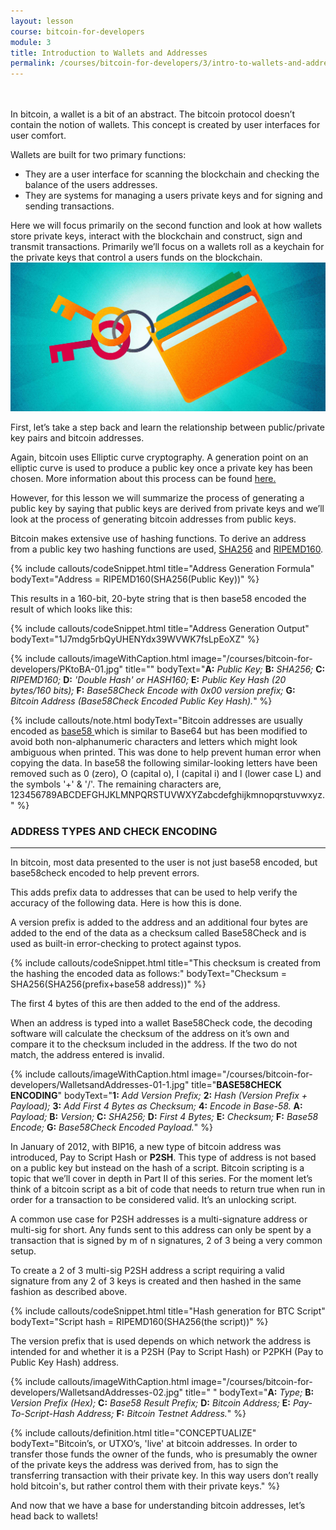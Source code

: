 ```yaml
---
layout: lesson
course: bitcoin-for-developers
module: 3
title: Introduction to Wallets and Addresses
permalink: /courses/bitcoin-for-developers/3/intro-to-wallets-and-addresses
---
```

<br>
<br>
<span class="openingParagraph">
In bitcoin, a wallet is a bit of an abstract. The bitcoin protocol doesn’t contain the notion of wallets. This concept is created by user interfaces for user comfort.</span>

Wallets are built for two primary functions:
<ul>
 	<li>They are a user interface for scanning the blockchain and checking the balance of the users addresses.</li>
 	<li>They are systems for managing a users private keys and for signing and sending transactions.</li>
</ul>
Here we will focus primarily on the second function and look at how wallets store private keys, interact with the blockchain and construct, sign and transmit transactions. Primarily we’ll focus on a wallets roll as a keychain for the private keys that control a users funds on the blockchain.

<img src="/assets/img/courses/bitcoin-for-developers/WalletKeychain-01.jpg" />

First, let’s take a step back and learn the relationship between public/private key pairs and bitcoin addresses.

Again, bitcoin uses Elliptic curve cryptography. A generation point on an elliptic curve is used to produce a public key once a private key has been chosen. More information about this process can be found <a href="https://github.com/bitcoinbook/bitcoinbook/blob/develop/ch04.asciidoc" target="_blank" rel="noopener noreferrer">here.</a>

However, for this lesson we will summarize the process of generating a public key by saying that public keys are derived from private keys and we’ll look at the process of generating bitcoin addresses from public keys.

Bitcoin makes extensive use of hashing functions. To derive an address from a public key two hashing functions are used, <a href="https://en.wikipedia.org/wiki/SHA-2" target="_blank" rel="noopener noreferrer">SHA256</a> and <a href="https://en.wikipedia.org/wiki/RIPEMD" target="_blank" rel="noopener noreferrer">RIPEMD160</a>. 

{% include callouts/codeSnippet.html
	title="Address Generation Formula"
	bodyText="Address = RIPEMD160(SHA256(Public Key))"
%}

This results in a 160-bit, 20-byte string that is then base58 encoded the result of which looks like this:

{% include callouts/codeSnippet.html
	title="Address Generation Output"
	bodyText="1J7mdg5rbQyUHENYdx39WVWK7fsLpEoXZ"
%}

{% include callouts/imageWithCaption.html
	image="/courses/bitcoin-for-developers/PKtoBA-01.jpg"
	title=""
	bodyText="<b>A:</b> <i>Public Key;</i> <b>B:</b> <i>SHA256;</i> <b>C:</b> <i>RIPEMD160;</i> <b>D:</b> <i>'Double Hash' or HASH160;</i> <b>E:</b> <i>Public Key Hash (20 bytes/160 bits);</i> <b>F:</b> <i>Base58Check Encode with 0x00 version prefix;</i> <b>G:</b> <i>Bitcoin Address (Base58Check Encoded Public Key Hash).</i>"
%}

{% include callouts/note.html
	bodyText="Bitcoin addresses are usually encoded as <a href='https://en.wikipedia.org/wiki/Base58' target='_blank' rel='noopener noreferrer'>base58 </a> which is similar to Base64 but has been modified to avoid both non-alphanumeric characters and letters which might look ambiguous when printed. This was done to help prevent human error when copying the data. In base58 the following similar-looking letters have been removed such as 0 (zero), O (capital o), I (capital i) and l (lower case L) and the symbols '+' &amp; '/'. The remaining characters are, 123456789ABCDEFGHJKLMNPQRSTUVWXYZabcdefghijkmnopqrstuvwxyz."
%}

<h3>ADDRESS TYPES AND CHECK ENCODING</h3>

<hr />
In bitcoin, most data presented to the user is not just base58 encoded, but base58check encoded to help prevent errors.

This adds prefix data to addresses that can be used to help verify the accuracy of the following data. Here is how this is done.

A version prefix is added to the address and an additional four bytes are added to the end of the data as a checksum called Base58Check and is used as built-in error-checking to protect against typos.


{% include callouts/codeSnippet.html
	title="This checksum is created from the hashing the encoded data as follows:"
	bodyText="Checksum = SHA256(SHA256(prefix+base58 address))"
%}

The first 4 bytes of this are then added to the end of the address.

When an address is typed into a wallet Base58Check code, the decoding software will calculate the checksum of the address on it’s own and compare it to the checksum included in the address. If the two do not match, the address entered is invalid.

{% include callouts/imageWithCaption.html
	image="/courses/bitcoin-for-developers/WalletsandAddresses-01-1.jpg"
	title="<b>BASE58CHECK ENCODING</b>"
	bodyText="<b>1:</b> <i>Add Version Prefix;</i> <b>2:</b> <i>Hash (Version Prefix + Payload);</i> <b>3:</b> <i>Add First 4 Bytes as Checksum;</i> <b>4:</b> <i>Encode in Base-58.</i> <b>A:</b> <i>Payload;</i> <b>B:</b> <i>Version;</i> <b>C:</b> <i>SHA256;</i> <b>D:</b> <i>First 4 Bytes;</i> <b>E:</b> <i>Checksum;</i> <b>F:</b> <i>Base58 Encode;</i> <b>G:</b> <i>Base58Check Encoded Payload.</i>"
%}

In January of 2012, with BIP16, a new type of bitcoin address was introduced, Pay to Script Hash or <strong>P2SH</strong>. This type of address is not based on a public key but instead on the hash of a script. Bitcoin scripting is a topic that we’ll cover in depth in Part II of this series. For the moment let’s think of a bitcoin script as a bit of code that needs to return true when run in order for a transaction to be considered valid. It’s an unlocking script.

A common use case for P2SH addresses is a multi-signature address or multi-sig for short. Any funds sent to this address can only be spent by a transaction that is signed by m of n signatures, 2 of 3 being a very common setup.

To create a 2 of 3 multi-sig P2SH address a script requiring a valid signature from any 2 of 3 keys is created and then hashed in the same fashion as described above.

{% include callouts/codeSnippet.html
	title="Hash generation for BTC Script"
	bodyText="Script hash = RIPEMD160(SHA256(the script))"
%}

The version prefix that is used depends on which network the address is intended for and whether it is a P2SH (Pay to Script Hash) or P2PKH (Pay to Public Key Hash) address.

{% include callouts/imageWithCaption.html
	image="/courses/bitcoin-for-developers/WalletsandAddresses-02.jpg"
	title=" "
	bodyText="<b>A:</b> <i>Type;</i> <b>B:</b> <i>Version Prefix (Hex);</i> <b>C:</b> <i>Base58 Result Prefix;</i> <b>D:</b> <i>Bitcoin Address;</i> <b>E:</b> <i>Pay-To-Script-Hash Address;</i> <b>F:</b> <i>Bitcoin Testnet Address.</i>"
%}

{% include callouts/definition.html
	title="CONCEPTUALIZE"
	bodyText="Bitcoin’s, or UTXO’s, 'live' at bitcoin addresses. In order to transfer those funds the owner of the funds, who is presumably the owner of the private keys the address was derived from, has to sign the transferring transaction with their private key. In this way users don’t really hold bitcoin's, but rather control them with their private keys."
%}

And now that we have a base for understanding bitcoin addresses, let’s head back to wallets!
